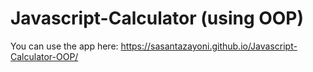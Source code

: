 # Javascript-Calculator (using OOP)

You can use the app here: https://sasantazayoni.github.io/Javascript-Calculator-OOP/

